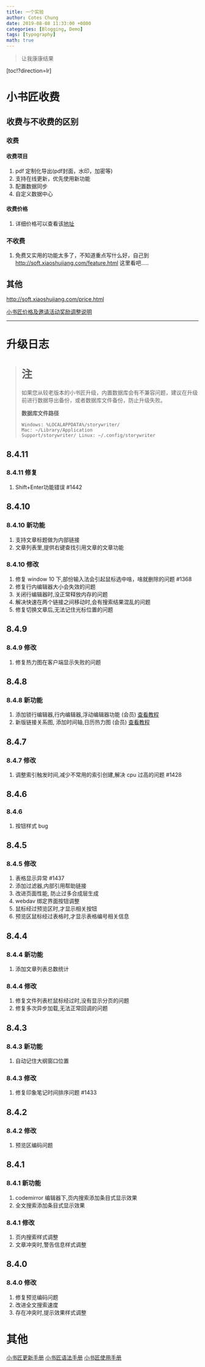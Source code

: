 ```yaml
---
title: 一个实验
author: Cotes Chung
date: 2019-08-08 11:33:00 +0800
categories: [Blogging, Demo]
tags: [typography]
math: true
---
```


> <!-- {.markdown_vertical}-->
>让我康康结果
>


[toc!?direction=lr]

# 小书匠收费

## 收费与不收费的区别

### 收费

#### 收费项目
1. pdf 定制化导出(pdf封面，水印，加密等)
2. 支持在线更新，优先使用新功能
3. 配置数据同步
4. 自定义数据中心

#### 收费价格

1. 详细价格可以查看该[地址](http://soft.xiaoshujiang.com/price/)
 
### 不收费

1. 免费又实用的功能太多了，不知道重点写什么好，自己到 http://soft.xiaoshujiang.com/feature.html 这里看吧.....

## 其他

http://soft.xiaoshujiang.com/price.html

[小书匠价格及邀请活动奖励调整说明](http://soft.xiaoshujiang.com/blog/price_change_plan)

___

# 升级日志


> # <i class="fas fa-exclamation-triangle"></i>注
> 如果您从较老版本的小书匠升级，内置数据库会有不兼容问题，建议在升级前进行数据导出备份，或者数据库文件备份，防止升级失败。
> 
> **数据库文件路径**
> 
> ``` 
> Windows: %LOCALAPPDATA%/storywriter/ 
> Mac: ~/Library/Application
> Support/storywriter/ Linux: ~/.config/storywriter 
> ```

<!-- {#newestUpdate}-->

## 8.4.11

### 8.4.11 修复

1. Shift+Enter功能错误 #1442

## 8.4.10

### 8.4.10 新功能

1. 支持文章标题做为内部链接
2. 文章列表里,提供右键查找引用文章的文章功能

### 8.4.10 修改

1. 修复 window 10 下,部份输入法会引起鼠标选中啥，啥就删除的问题 #1368
2. 修复行内编辑器大小会失效的问题
3. 关闭行编辑器时,没正常释放内存的问题
4. 解决快速在两个链接之间移动时,会有搜索结果混乱的问题
5. 修复切换文章后,无法记住光标位置的问题

<!--{#newestUpdateEnd}-->

## 8.4.9

### 8.4.9 修改

1. 修复热力图在客户端显示失败的问题

## 8.4.8

### 8.4.8 新功能

1. 添加锁行编辑器,行内编辑器,浮动编辑器功能 (会员) [查看教程](http://soft.xiaoshujiang.com/docs/tutorial/sub_codemirror_editor/)
2. 新版链接关系图, 添加时间轴,日历热力图 (会员) [查看教程](http://soft.xiaoshujiang.com/docs/tutorial/link_network_map/)


## 8.4.7 

### 8.4.7 修改

1. 调整索引触发时间,减少不常用的索引创建,解决 cpu 过高的问题 #1428

## 8.4.6

### 8.4.6

1. 按钮样式 bug


## 8.4.5

### 8.4.5 修改

1. 表格显示异常 #1437
2. 添加过滤器,内部引用帮助链接
3. 改进页面性能, 防止过多合成层生成
4. webdav 绑定界面按钮调整
5. 鼠标经过预览区时,才显示相关按钮
6. 预览区鼠标经过表格时,才显示表格编号相关信息

## 8.4.4

### 8.4.4 新功能

1. 添加文章列表总数统计

### 8.4.4 修改

1. 修复文件列表栏鼠标经过时,没有显示分页的问题
2. 修复多次异步加载,无法正常回调的问题


## 8.4.3

### 8.4.3 新功能

1. 自动记住大纲窗口位置

### 8.4.3 修改

1. 修复印象笔记时间排序问题 #1433


## 8.4.2

### 8.4.2 修改

1. 预览区编码问题

## 8.4.1

### 8.4.1 新功能

1. codemirror 编辑器下,页内搜索添加条目式显示效果
2. 全文搜索添加条目式显示效果


### 8.4.1 修改

1. 页内搜索样式调整
2. 文章冲突时,警告信息样式调整


## 8.4.0

### 8.4.0 修改

1. 修复预览编码问题
2. 改进全文搜索速度
3. 存在冲突时,提示效果样式调整



# 其他

[小书匠更新手册](storywriter/upgrade_log)
[小书匠语法手册](storywriter/grammar)
[小书匠使用手册](storywriter/tutorial)
